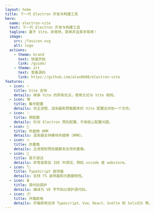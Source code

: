 ```yaml
---
layout: home
title: 下一代 Electron 开发与构建工具
hero:
  name: electron-vite
  text: 下一代 Electron 开发与构建工具
  tagline: 基于 Vite，非常快，简单并且易学易用！
  image:
    src: /favicon.svg
    alt: logo
  actions:
    - theme: brand
      text: 快速开始
      link: /guide/
    - theme: alt
      text: 查看源码
      link: https://github.com/alex8088/electron-vite
features:
  - icon: ⚡
    title: Vite 支持
    details: 继承 Vite 的所有优点，使用方式与 Vite 相同。
  - icon: 🛠
    title: 集中配置
    details: 将主进程、渲染器和预载脚本的 Vite 配置合并到一个文件。
  - icon: 💡
    title: 预配置
    details: 针对 Electron 预先配置，不用担心配置问题。
  - icon: 🚀
    title: 热替换 HMR
    details: 渲染器支持模块热替换（HMR）。
  - icon: 🔥
    title: 热重载
    details: 主进程和预加载脚本支持热重载。
  - icon: 🔌
    title: 易于调试
    details: 非常容易在 IDE 中调试，例如 vscode 或 webstorm。
  - icon: 🏷️
    title: TypeScript 装饰器
    details: 支持 TS 装饰器和元数据特性。
  - icon: 🔒
    title: 源代码保护
    details: 编译为 V8 字节码以保护源代码。
  - icon: 📦
    title: 开箱即用
    details: 开箱即用支持 Typescript、Vue、React、Svelte 和 SolidJS 等。
---
```

